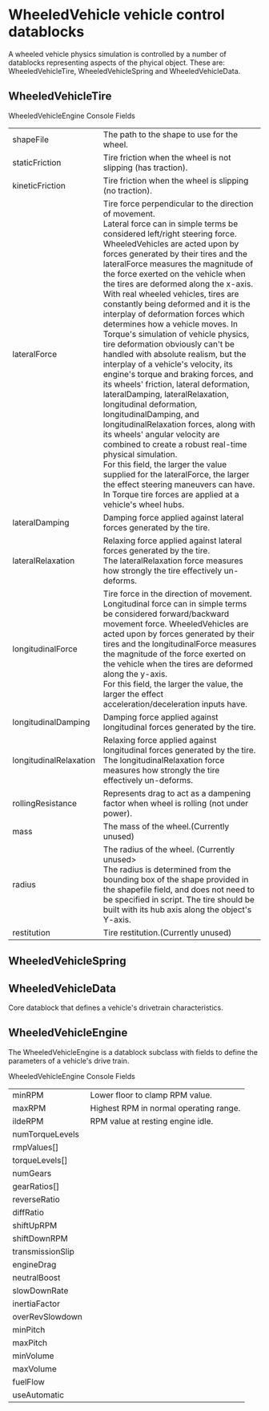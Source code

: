 <h1>WheeledVehicle vehicle control datablocks</h1>
<p>A wheeled vehicle physics simulation is controlled by a number of datablocks representing aspects of the phyical object. These are: WheeledVehicleTire, WheeledVehicleSpring and WheeledVehicleData.

<h2>WheeledVehicleTire</h2>
<table>
  <tr>
  <thead colspan=2 style="text-align:center;">WheeledVehicleEngine Console Fields</thead>
  </tr>
  <tr>
    <td>shapeFile</td>
    <td>The path to the shape to use for the wheel.</td>
  </tr>
  <tr>
    <td>staticFriction</td>
    <td>Tire friction when the wheel is not slipping (has traction).</td>
  </tr>
  <tr>
    <td>kineticFriction</td>
    <td>Tire friction when the wheel is slipping (no traction).</td>
  </tr>
  <tr>
    <td>lateralForce</td>
    <td>
	Tire force perpendicular to the direction of movement.<br>
	Lateral force can in simple terms be considered left/right steering force. WheeledVehicles are acted upon by forces generated by their tires and the lateralForce measures the magnitude of the force exerted on the vehicle when the tires are deformed along the x-axis. With real wheeled vehicles, tires are constantly being deformed and it is the interplay of deformation forces which determines how a vehicle moves. In Torque's simulation of vehicle physics, tire deformation obviously can't be handled with absolute realism, but the interplay of a vehicle's velocity, its engine's torque and braking forces, and its wheels' friction, lateral deformation, lateralDamping, lateralRelaxation, longitudinal deformation, longitudinalDamping, and longitudinalRelaxation forces, along with its wheels' angular velocity are combined to create a robust real-time physical simulation.<br>
      For this field, the larger the value supplied for the lateralForce, the larger the effect steering maneuvers can have. In Torque tire forces are applied at a vehicle's wheel hubs.
	</td>
  </tr>
  <tr>
    <td>lateralDamping</td>
    <td>Damping force applied against lateral forces generated by the tire.</td>
  </tr>
  <tr>
    <td>lateralRelaxation</td>
    <td>
		Relaxing force applied against lateral forces generated by the tire.<br>
		The lateralRelaxation force measures how strongly the tire effectively un-deforms.
	</td>
  </tr>

  <tr>
    <td>longitudinalForce</td>
    <td>
		Tire force in the direction of movement.<br>
		Longitudinal force can in simple terms be considered forward/backward movement force. WheeledVehicles are acted upon by forces generated by their tires and the longitudinalForce measures the magnitude of the force exerted on the vehicle when the tires are deformed along the y-axis.<br>
      	For this field, the larger the value, the larger the effect acceleration/deceleration inputs have.
	</td>
  </tr>
  <tr>
    <td>longitudinalDamping</td>
    <td>Damping force applied against longitudinal forces generated by the tire.</td>
  </tr>
  <tr>
    <td>longitudinalRelaxation</td>
    <td>
		Relaxing force applied against longitudinal  forces generated by the tire.<br>
		The longitudinalRelaxation force measures how strongly the tire effectively un-deforms.
	</td>
  </tr>

  <tr>
    <td>rollingResistance</td>
    <td>Represents drag to act as a dampening factor when wheel is rolling (not under power).</td>
  </tr>
  <tr>
    <td>mass</td>
    <td>The mass of the wheel.(Currently unused)</td>
  </tr>
  <tr>
    <td>radius</td>
    <td>The radius of the wheel. (Currently unused><br>The radius is determined from the bounding box of the shape provided in the shapefile field, and does not need to be specified in script. The tire should be built with its hub axis along the object's Y-axis.</td>
  </tr>
  <tr>
    <td>restitution</td>
    <td>Tire restitution.(Currently unused)</td>
  </tr>
</table>




<h2>WheeledVehicleSpring</h2>

<h2>WheeledVehicleData</h2>

<p>Core datablock that defines a vehicle's drivetrain characteristics.</p>
<h2>WheeledVehicleEngine</h2>
<p>The WheeledVehicleEngine is a datablock subclass with fields to define the parameters of a vehicle's drive train.</p>
<table>
  <tr>
  <thead colspan=2 style="text-align:center;">WheeledVehicleEngine Console Fields</thead>
  </tr>
  <tr>
    <td>minRPM</td>
    <td>Lower floor to clamp RPM value.</td>
  </tr>  
  <tr>
    <td>maxRPM</td>
    <td>Highest RPM in normal operating range.</td>
  </tr>
  <tr>
    <td>ildeRPM</td>
    <td>RPM value at resting engine idle.</td>
  </tr>
  
  <tr>
    <td>numTorqueLevels</td>
    <td></td>
  </tr>
  <tr>
    <td>rmpValues[]</td>
    <td></td>
  </tr>  
  <tr>
    <td>torqueLevels[]</td>
    <td></td>
  </tr>  
  
  <tr>
    <td>numGears</td>
    <td></td>
  </tr>     
  <tr>
    <td>gearRatios[]</td>
    <td></td>
  </tr>
  <tr>
    <td>reverseRatio</td>
    <td></td>
  </tr>  
  <tr>
    <td>diffRatio</td>
    <td></td>
  </tr>     
  <tr>
    <td>shiftUpRPM</td>
    <td></td>
  </tr>
  <tr>
    <td>shiftDownRPM</td>
    <td></td>
  </tr>
  <tr>
    <td>transmissionSlip</td>
    <td></td>
  </tr>  
  <tr>
    <td>engineDrag</td>
    <td></td>
  </tr>
  <tr>
    <td>neutralBoost</td>
    <td></td>
  </tr>
  <tr>
    <td>slowDownRate</td>
    <td></td>
  </tr>
  <tr>
    <td>inertiaFactor</td>
    <td></td>
  </tr>
  <tr>
    <td>overRevSlowdown</td>
    <td></td>
  </tr>
  
  <tr>
    <td>minPitch</td>
    <td></td>
  </tr>
  <tr>
    <td>maxPitch</td>
    <td></td>
  </tr> 
  <tr>
    <td>minVolume</td>
    <td></td>
  </tr>
  <tr>
    <td>maxVolume</td>
    <td></td>
  </tr>

  
  <tr>
    <td>fuelFlow</td>
    <td></td>
  </tr>
  <tr>
    <td>useAutomatic</td>
    <td></td>
  </tr>  

</table>

